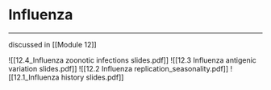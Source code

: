 # Influenza
---

discussed in [[Module 12]]


![[12.4_Influenza zoonotic infections slides.pdf]]
![[12.3 Influenza antigenic variation slides.pdf]]
![[12.2 Influenza replication_seasonality.pdf]]
![[12.1_Influenza history slides.pdf]]